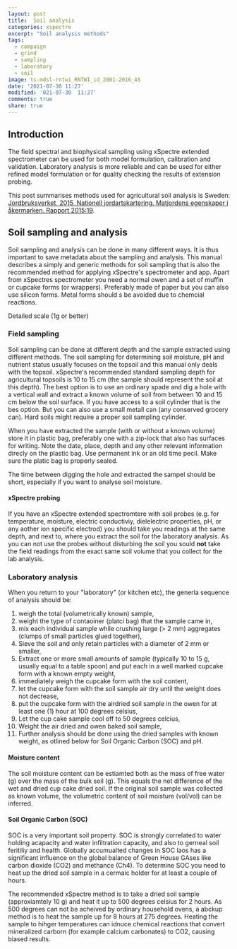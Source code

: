 ```yaml
---
layout: post
title:  Soil analysis
categories: xspectre
excerpt: "Soil analysis methods"
tags:
  - campaign
  - grind
  - sampling
  - laboratory
  - soil
image: ts-mdsl-rntwi_RNTWI_id_2001-2016_AS
date: '2021-07-30 11:27'
modified: '021-07-30  11:27'
comments: true
share: true
---
```


## Introduction

The field spectral and biophysical sampling using xSpectre extended spectrometer can be used for both model formulation, calibration and validation. Laboratory analysis is more reliable and can be used for either refined model formulation or for quality checking the results of extension probing.

This post summarises methods used for agricultural soil analysis is Sweden: [Jordbruksverket, 2015, Nationell jordartskartering. Matjordens egenskaper i åkermarken. Rapport 2015:19](https://www2.jordbruksverket.se/download/18.4288f19214fb7ec78849af18/1441973777932/ra15_19.pdf).

## Soil sampling and analysis

Soil sampling and analysis can be done in many different ways. It is thus important to save metadata about the sampling and analysis. This manual describes a simply and generic methods for soil sampling that is also the recommended method for applying xSpectre's spectrometer and app. Apart from xSpectres spectrometer you need a normal owen and a set of muffin or cupcake forms (or wrappers). Preferably made of paper but you can also use silicon forms. Metal forms should s be avoided due to chemcial reactions.

Detailed scale (1g or better)

### Field sampling

Soil sampling can be done at different depth and the sample extracted using different methods. The soil sampling for determining soil moisture, pH and nutrient status usually focuses on the topsoil and this manual only deals with the topsoil.
xSpectre's recommended standard sampling depth for agricultural topsoils is 10 to 15 cm (the sample should represent the soil at this depth). The best option is to use an ordinary spade and dig a hole with a vertical wall and extract a known volume of soil from between 10 and 15 cm below the soil surface. If you have access to a soil cylinder that is the bes option. But you can also use a small metall can (any conserved grocery can). Hard soils might require a proper soil sampling cylinder.

When you have extracted the sample (with or without a known volume) store it in plastic bag, preferably one with a zip-lock that also has surfaces for writing. Note the date, place, depth and any other relevant information direcly on the plastic bag. Use permanent ink or an old time pecil. Make sure the platic bag is properly sealed.

The time between digging the hole and extracted the sampel should be short, especially if you want to analyse soil moisture.

#### xSpectre probing

If you have an xSpectre extended spectromtere with soil probes (e.g. for temperature, moisture,  electric conductiviy, dielelectric properties, pH, or any aother ion specific electrod) you should take you readings at the same depth, and next to, where you extract the soil for the laboratory analysis. As you can not use the probes without disturbing the soil you sould **not** take the field readings from the exact same soil volume that you collect for the lab analysis.

### Laboratory analysis

When you return to your "laboratory" (or kitchen etc), the generla sequence of analysis should be:

1. weigh the total (volumetrically known) sample,
2. weight the type of contaoiner (platci bag) that the sample came in,
3. mix each individual sample while crushing large (> 2 mm) aggregates (clumps of small particles glued together),
4. Sieve the soil and only retain particles with a diameter of 2 mm or smaller,
5. Extract one or more small amounts of sample (typically 10 to 15 g, usually equal to a table spoon) and put each in a well marked cupcake form with a known empty weight,
6. immediately weigh the cupcake form with the soil content,
7. let the cupcake form with the soil sample air dry until the weight does not decrease,
8. put the cupcake form with the airdried soil sample in the owen for at least one (1) hour at 100 degrees celsius,
9. Let the cup cake sample cool off to 50 degrees celcius,
10. Weight the air dried and owen baked soil sample,
11. Further analysis should be done using the dried samples with known weight, as otlined below for Soil Organic Carbon (SOC) and pH.


#### Moisture content

The soil moisture content can be estiamted both as the mass of free water (g) over the mass of the bulk soil (g). This equals the net difference of the wet and dried cup cake dried soil. If the original soil sample was collected as known volume, the volumetric content of soil moisture (vol/vol) can be inferred.

#### Soil Organic Carbon (SOC)

SOC is a very important soil property. SOC is strongly correlated to water holding acapacity and water infiltration capacity, and also to gerneal soil feritiliy and health. Globally accumualted changes in SOC laos has a significant influence on the global balance of Green House GAses like carbon dioxide (CO2) and methance (Ch4).  To determine SOC you need to heat up the dried soil sample in a cermaic holder for at least a couple of hours.

The recommended xSpectre method is to take a dried soil sample (approxiamtely 10 g) and heat it up to 500 degrees celsius for 2 hours. As 500 degrees can not be acheived by ordinary household ovens, a abckup method is to heat the sample up for 8 hours at 275 degrees. Heating the sample to hihger temperatures can idnuce chemical reactions that convert mineralized carborn (for example calcium carbonates) to CO2, causing biased results.
